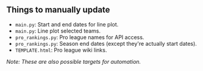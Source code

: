Things to manually update
-------------------------

* `main.py`: Start and end dates for line plot.
* `main.py`: Line plot selected teams.
* `pro_rankings.py`: Pro league names for API access.
* `pro_rankings.py`: Season end dates (except they're actually start dates).
* `TEMPLATE.html`: Pro league wiki links.

*Note: These are also possible targets for automation.*